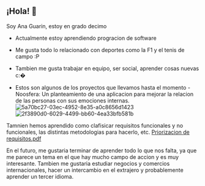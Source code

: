 ## ¡Hola! 👋
Soy Ana Guarin, estoy en grado decimo
-  Actualmente estoy aprendiendo progracion de software 
-  Me gusta todo lo relacionado con deportes como la F1 y el tenis de campo :P
- Tambien me gusta trabajar en equipo, ser social, aprender cosas nuevas c:�

- Estos son algunos de los proyectos que llevamos hasta el momento
-Noosfera: Un planteamiento de una aplicacion para mejorar la relacion de las personas con sus emociones internas.
![5a70bc27-03ec-4952-8e35-a0c8656d1423](https://github.com/user-attachments/assets/433c9bd1-0f3b-459f-a715-5d89ed81be9f)
![2f3890d0-6029-4499-bb60-4ea33bfb581b](https://github.com/user-attachments/assets/e08841ea-8016-497b-9dab-7e27c462485b)

Tamnien hemos aprendido como clafisicar requisitos funcionales y no funcionales, las distintas metodologias para hacerlo, etc.
[Priorizacion de requisitos.pdf](https://github.com/user-attachments/files/22502864/Priorizacion.de.requisitos.pdf)

En el futuro, me gustaria terminar de aprender todo lo que nos falta, ya que me parece un tema en el que hay mucho campo de accion y es muy interesante.
Tambien me gustaria estudiar negocios y comercios internacionales, hacer un intercambio en el extrajero y probablemente aprender un tercer idioma.


